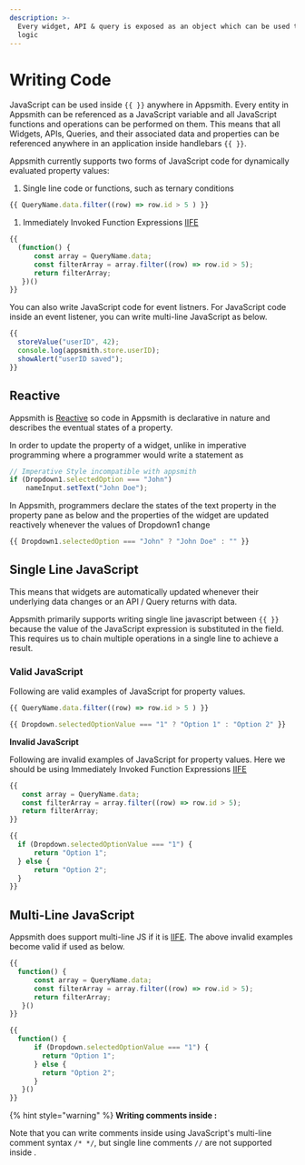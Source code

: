 ```yaml
---
description: >-
  Every widget, API & query is exposed as an object which can be used to write
  logic
---
```


# Writing Code

JavaScript can be used inside `{{ }}` anywhere in Appsmith. Every entity in Appsmith can be referenced as a JavaScript variable and all JavaScript functions and operations can be performed on them. This means that all Widgets, APIs, Queries, and their associated data and properties can be referenced anywhere in an application inside handlebars `{{ }}`.

Appsmith currently supports two forms of JavaScript code for dynamically evaluated property values:

1. Single line code or functions, such as ternary conditions

```javascript
{{ QueryName.data.filter((row) => row.id > 5 ) }}
```

1. Immediately Invoked Function Expressions [IIFE](https://developer.mozilla.org/en-US/docs/Glossary/IIFE)

```javascript
{{ 
  (function() {
      const array = QueryName.data;
      const filterArray = array.filter((row) => row.id > 5);
      return filterArray;
   })()
}}
```

You can also write JavaScript code for event listners. For JavaScript code inside an event listener, you can write multi-line JavaScript as below.

```javascript
{{
  storeValue("userID", 42);  
  console.log(appsmith.store.userID); 
  showAlert("userID saved");
}}
```

## Reactive

Appsmith is [Reactive](https://en.wikipedia.org/wiki/Reactive_programming) so code in Appsmith is declarative in nature and describes the eventual states of a property.

In order to update the property of a widget, unlike in imperative programming where a programmer would write a statement as

```javascript
// Imperative Style incompatible with appsmith
if (Dropdown1.selectedOption === "John")
    nameInput.setText("John Doe");
```

In Appsmith, programmers declare the states of the text property in the property pane as below and the properties of the widget are updated reactively whenever the values of Dropdown1 change

```javascript
{{ Dropdown1.selectedOption === "John" ? "John Doe" : "" }}
```

## Single Line JavaScript

This means that widgets are automatically updated whenever their underlying data changes or an API / Query returns with data.

Appsmith primarily supports writing single line javascript between `{{ }}` because the value of the JavaScript expression is substituted in the field. This requires us to chain multiple operations in a single line to achieve a result.

### Valid JavaScript

Following are valid examples of JavaScript for property values.

```javascript
{{ QueryName.data.filter((row) => row.id > 5 ) }}
```

```javascript
{{ Dropdown.selectedOptionValue === "1" ? "Option 1" : "Option 2" }}
```

**Invalid JavaScript**

Following are invalid examples of JavaScript for property values. Here we should be using Immediately Invoked Function Expressions [IIFE](https://developer.mozilla.org/en-US/docs/Glossary/IIFE)

```javascript
{{ 
   const array = QueryName.data;
   const filterArray = array.filter((row) => row.id > 5);
   return filterArray;
}}
```

```javascript
{{ 
  if (Dropdown.selectedOptionValue === "1") {
      return "Option 1";
  } else {
      return "Option 2";
  }
}}
```

## Multi-Line JavaScript

Appsmith does support multi-line JS if it is [IIFE](https://developer.mozilla.org/en-US/docs/Glossary/IIFE). The above invalid examples become valid if used as below.

```javascript
{{ 
  function() {
      const array = QueryName.data;
      const filterArray = array.filter((row) => row.id > 5);
      return filterArray;
   }()
}}
```

```javascript
{{ 
  function() {
      if (Dropdown.selectedOptionValue === "1") {
        return "Option 1";
      } else {
        return "Option 2";
      }
   }()
}}
```

{% hint style="warning" %}
**Writing comments inside :**

Note that you can write comments inside  using JavaScript's multi-line comment syntax `/* */`, but single line comments `//` are not supported inside .


